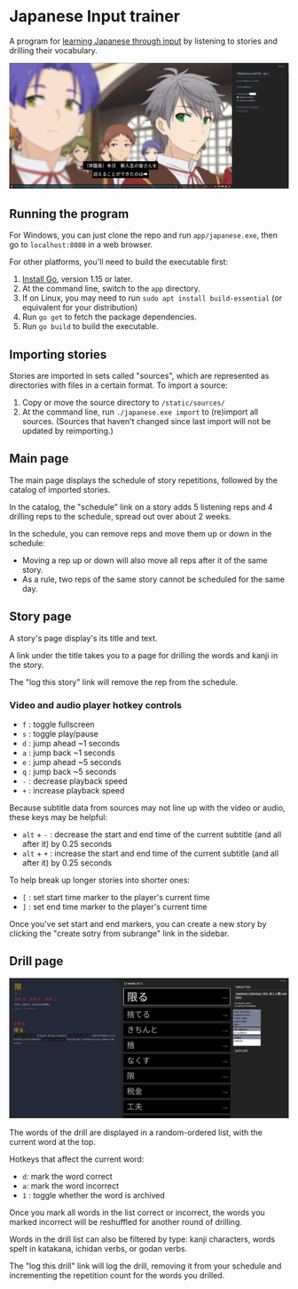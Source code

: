 # Japanese Input trainer

A program for [learning Japanese through input](input.md) by listening to stories and drilling their vocabulary.

![](./images/story.png)


## Running the program

For Windows, you can just clone the repo and run `app/japanese.exe`, then go to `localhost:8080` in a web browser.

For other platforms, you'll need to build the executable first:

1. [Install Go](https://go.dev/doc/install), version 1.15 or later.
1. At the command line, switch to the `app` directory.
1. If on Linux, you may need to run `sudo apt install build-essential` (or equivalent for your distribution)
1. Run `go get` to fetch the package dependencies.
1. Run `go build` to build the executable.

## Importing stories

Stories are imported in sets called "sources", which are represented as directories with files in a certain format. To import a source:

1. Copy or move the source directory to `/static/sources/`
2. At the command line, run `./japanese.exe import` to (re)import all sources. (Sources that haven't changed since last import will not be updated by reimporting.)

## Main page

The main page displays the schedule of story repetitions, followed by the catalog of imported stories.

In the catalog, the "schedule" link on a story adds 5 listening reps and 4 drilling reps to the schedule, spread out over about 2 weeks.

In the schedule, you can remove reps and move them up or down in the schedule:

- Moving a rep up or down will also move all reps after it of the same story.
- As a rule, two reps of the same story cannot be scheduled for the same day.

## Story page

A story's page display's its title and text. 

A link under the title takes you to a page for drilling the words and kanji in the story.

The "log this story" link will remove the rep from the schedule.

### Video and audio player hotkey controls

- `f` : toggle fullscreen
- `s` : toggle play/pause
- `d` : jump ahead ~1 seconds
- `a` : jump back ~1 seconds
- `e` : jump ahead ~5 seconds
- `q` : jump back ~5 seconds
- `-` : decrease playback speed
- `+` : increase playback speed

Because subtitle data from sources may not line up with the video or audio, these keys may be helpful:

- `alt` + `-` : decrease the start and end time of the current subtitle (and all after it) by 0.25 seconds
- `alt` + `+` : increase the start and end time of the current subtitle (and all after it) by 0.25 seconds

To help break up longer stories into shorter ones:

- `[` : set start time marker to the player's current time
- `]` : set end time marker to the player's current time

Once you've set start and end markers, you can create a new story by clicking the "create sotry from subrange" link in the sidebar.

## Drill page

![](./images/drill.png)

The words of the drill are displayed in a random-ordered list, with the current word at the top.

Hotkeys that affect the current word:

- `d`: mark the word correct
- `a`: mark the word incorrect
- `1` : toggle whether the word is archived

Once you mark all words in the list correct or incorrect, the words you marked incorrect will be reshuffled for another round of drilling.

Words in the drill list can also be filtered by type: kanji characters, words spelt in katakana, ichidan verbs, or godan verbs.

The "log this drill" link will log the drill, removing it from your schedule and incrementing the repetition count for the words you drilled.